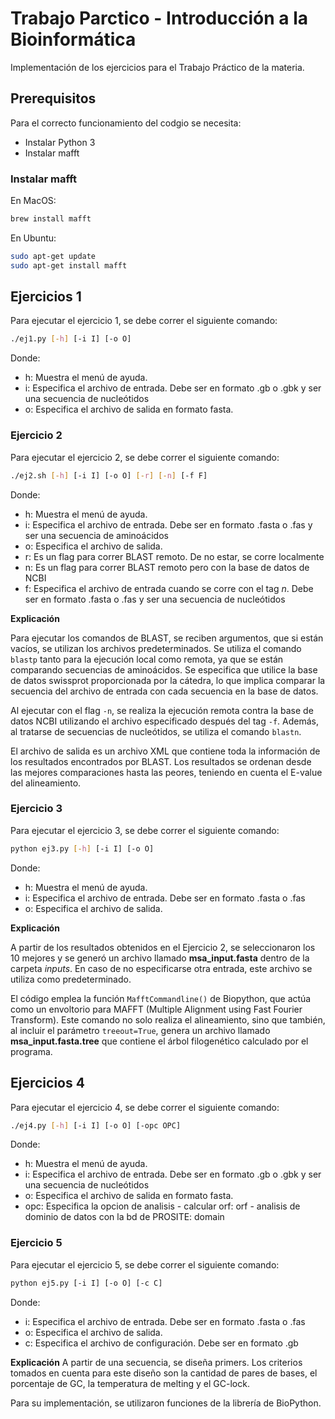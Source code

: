 # Trabajo Parctico - Introducción a la Bioinformática

Implementación de los ejercicios para el Trabajo Práctico de la materia. 

## Prerequisitos
Para el correcto funcionamiento del codgio se necesita:
- Instalar Python 3
- Instalar mafft

### Instalar mafft

En MacOS:

```bash
brew install mafft
```

En Ubuntu:

```bash
sudo apt-get update
sudo apt-get install mafft
```

## Ejercicios 1
Para ejecutar el ejercicio 1, se debe correr el siguiente comando:

```bash
./ej1.py [-h] [-i I] [-o O]
```

Donde:
- h: Muestra el menú de ayuda.
- i: Especifica el archivo de entrada. Debe ser en formato .gb o .gbk y ser una secuencia de nucleótidos
- o: Especifica el archivo de salida en formato fasta.

### Ejercicio 2

Para ejecutar el ejercicio 2, se debe correr el siguiente comando:

```bash
./ej2.sh [-h] [-i I] [-o O] [-r] [-n] [-f F]
```

Donde:
- h: Muestra el menú de ayuda.
- i: Especifica el archivo de entrada. Debe ser en formato .fasta o .fas y ser una secuencia de aminoácidos
- o: Especifica el archivo de salida.
- r: Es un flag para correr BLAST remoto. De no estar, se corre localmente
- n: Es un flag para correr BLAST remoto pero con la base de datos de NCBI
- f: Especifica el archivo de entrada cuando se corre con el tag *n*. Debe ser en formato .fasta o .fas y ser una secuencia de nucleótidos

**Explicación**

Para ejecutar los comandos de BLAST, se reciben argumentos, que si están vacíos, se utilizan los archivos predeterminados. Se utiliza el comando ``blastp`` tanto para la ejecución local como remota, ya que se están comparando secuencias de aminoácidos. Se especifica que utilice la base de datos swissprot proporcionada por la cátedra, lo que implica comparar la secuencia del archivo de entrada con cada secuencia en la base de datos.

Al ejecutar con el flag ``-n``, se realiza la ejecución remota contra la base de datos NCBI utilizando el archivo especificado después del tag ``-f``. Además, al tratarse de secuencias de nucleótidos, se utiliza el comando ``blastn``.

El archivo de salida es un archivo XML que contiene toda la información de los resultados encontrados por BLAST. Los resultados se ordenan desde las mejores comparaciones hasta las peores, teniendo en cuenta el E-value del alineamiento. 


### Ejercicio 3

Para ejecutar el ejercicio 3, se debe correr el siguiente comando:

```bash
python ej3.py [-h] [-i I] [-o O]
```

Donde:
- h: Muestra el menú de ayuda.
- i: Especifica el archivo de entrada. Debe ser en formato .fasta o .fas
- o: Especifica el archivo de salida.

**Explicación**

A partir de los resultados obtenidos en el Ejercicio 2, se seleccionaron los 10 mejores y se generó un archivo llamado **msa_input.fasta** dentro de la carpeta *inputs*. En caso de no especificarse otra entrada, este archivo se utiliza como predeterminado.

El código emplea la función ``MafftCommandline()`` de Biopython, que actúa como un envoltorio para MAFFT (Multiple Alignment using Fast Fourier Transform). Este comando no solo realiza el alineamiento, sino que también, al incluir el parámetro ``treeout=True``, genera un archivo llamado **msa_input.fasta.tree** que contiene el árbol filogenético calculado por el programa. 

## Ejercicios 4
Para ejecutar el ejercicio 4, se debe correr el siguiente comando:

```bash
./ej4.py [-h] [-i I] [-o O] [-opc OPC]
```

Donde:
- h: Muestra el menú de ayuda.
- i: Especifica el archivo de entrada. Debe ser en formato .gb o .gbk y ser una secuencia de nucleótidos
- o: Especifica el archivo de salida en formato fasta.
- opc: Especifica la opcion de analisis - calcular orf: orf - analisis de dominio de datos con la bd de PROSITE: domain 

### Ejercicio 5

Para ejecutar el ejercicio 5, se debe correr el siguiente comando:

```bash
python ej5.py [-i I] [-o O] [-c C]
```

Donde:
- i: Especifica el archivo de entrada. Debe ser en formato .fasta o .fas
- o: Especifica el archivo de salida.
- c: Especifica el archivo de configuración. Debe ser en formato .gb

**Explicación**
A partir de una secuencia, se diseña primers. Los criterios tomados en cuenta para este diseño son la cantidad de pares de bases, el porcentaje de GC, la temperatura de melting y el GC-lock.

Para su implementación, se utilizaron funciones de la librería de BioPython.